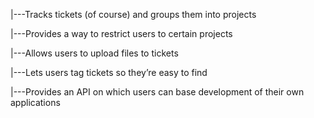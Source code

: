 
|---Tracks tickets (of course) and groups them into projects

|---Provides a way to restrict users to certain projects

|---Allows users to upload files to tickets

|---Lets users tag tickets so they’re easy to find

|---Provides an API on which users can base development of their own applications
